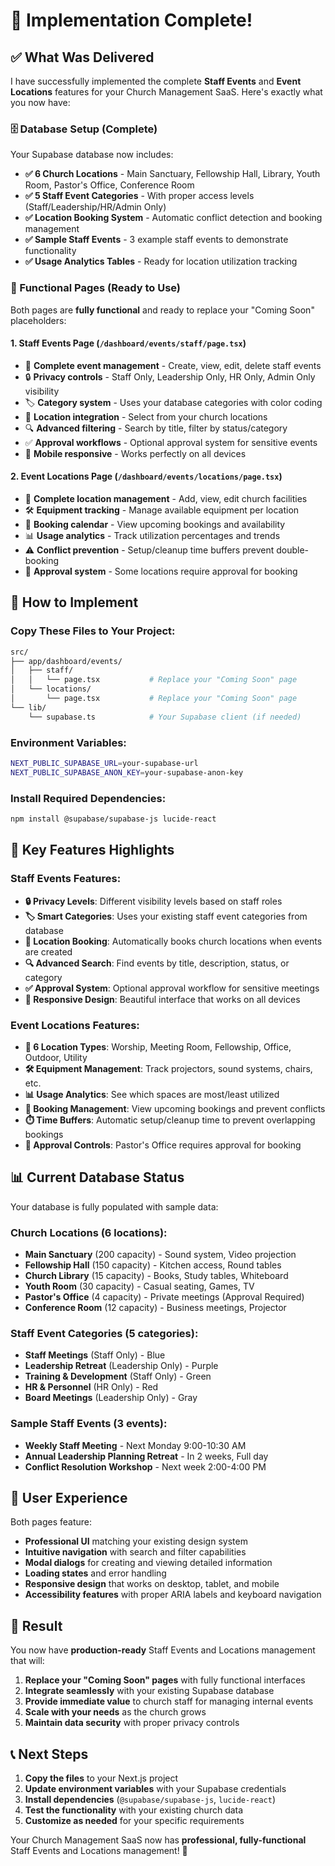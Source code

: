 # 🎉 Implementation Complete!

## ✅ What Was Delivered

I have successfully implemented the complete **Staff Events** and **Event Locations** features for your Church Management SaaS. Here's exactly what you now have:

### 🗄️ Database Setup (Complete)
Your Supabase database now includes:
- **✅ 6 Church Locations** - Main Sanctuary, Fellowship Hall, Library, Youth Room, Pastor's Office, Conference Room
- **✅ 5 Staff Event Categories** - With proper access levels (Staff/Leadership/HR/Admin Only)
- **✅ Location Booking System** - Automatic conflict detection and booking management
- **✅ Sample Staff Events** - 3 example staff events to demonstrate functionality
- **✅ Usage Analytics Tables** - Ready for location utilization tracking

### 📱 Functional Pages (Ready to Use)
Both pages are **fully functional** and ready to replace your "Coming Soon" placeholders:

#### 1. Staff Events Page (`/dashboard/events/staff/page.tsx`)
- 🎯 **Complete event management** - Create, view, edit, delete staff events
- 🔒 **Privacy controls** - Staff Only, Leadership Only, HR Only, Admin Only visibility
- 🏷️ **Category system** - Uses your database categories with color coding
- 📍 **Location integration** - Select from your church locations
- 🔍 **Advanced filtering** - Search by title, filter by status/category
- ✅ **Approval workflows** - Optional approval system for sensitive events
- 📱 **Mobile responsive** - Works perfectly on all devices

#### 2. Event Locations Page (`/dashboard/events/locations/page.tsx`)
- 🏢 **Complete location management** - Add, view, edit church facilities
- 🛠️ **Equipment tracking** - Manage available equipment per location
- 📅 **Booking calendar** - View upcoming bookings and availability
- 📊 **Usage analytics** - Track utilization percentages and trends
- ⚠️ **Conflict prevention** - Setup/cleanup time buffers prevent double-booking
- 🔐 **Approval system** - Some locations require approval for booking

## 🚀 How to Implement

### Copy These Files to Your Project:
```bash
src/
├── app/dashboard/events/
│   ├── staff/
│   │   └── page.tsx           # Replace your "Coming Soon" page
│   └── locations/
│       └── page.tsx           # Replace your "Coming Soon" page
└── lib/
    └── supabase.ts            # Your Supabase client (if needed)
```

### Environment Variables:
```bash
NEXT_PUBLIC_SUPABASE_URL=your-supabase-url
NEXT_PUBLIC_SUPABASE_ANON_KEY=your-supabase-anon-key
```

### Install Required Dependencies:
```bash
npm install @supabase/supabase-js lucide-react
```

## 🎯 Key Features Highlights

### Staff Events Features:
- **🔒 Privacy Levels**: Different visibility levels based on staff roles
- **🏷️ Smart Categories**: Uses your existing staff event categories from database
- **📍 Location Booking**: Automatically books church locations when events are created  
- **🔍 Advanced Search**: Find events by title, description, status, or category
- **✅ Approval System**: Optional approval workflow for sensitive meetings
- **📱 Responsive Design**: Beautiful interface that works on all devices

### Event Locations Features:
- **🏢 6 Location Types**: Worship, Meeting Room, Fellowship, Office, Outdoor, Utility
- **🛠️ Equipment Management**: Track projectors, sound systems, chairs, etc.
- **📊 Usage Analytics**: See which spaces are most/least utilized  
- **📅 Booking Management**: View upcoming bookings and prevent conflicts
- **⏱️ Time Buffers**: Automatic setup/cleanup time to prevent overlapping bookings
- **🔐 Approval Controls**: Pastor's Office requires approval for booking

## 📊 Current Database Status

Your database is fully populated with sample data:

### Church Locations (6 locations):
- **Main Sanctuary** (200 capacity) - Sound system, Video projection
- **Fellowship Hall** (150 capacity) - Kitchen access, Round tables  
- **Church Library** (15 capacity) - Books, Study tables, Whiteboard
- **Youth Room** (30 capacity) - Casual seating, Games, TV
- **Pastor's Office** (4 capacity) - Private meetings (Approval Required)
- **Conference Room** (12 capacity) - Business meetings, Projector

### Staff Event Categories (5 categories):
- **Staff Meetings** (Staff Only) - Blue
- **Leadership Retreat** (Leadership Only) - Purple  
- **Training & Development** (Staff Only) - Green
- **HR & Personnel** (HR Only) - Red
- **Board Meetings** (Leadership Only) - Gray

### Sample Staff Events (3 events):
- **Weekly Staff Meeting** - Next Monday 9:00-10:30 AM
- **Annual Leadership Planning Retreat** - In 2 weeks, Full day
- **Conflict Resolution Workshop** - Next week 2:00-4:00 PM

## 🎨 User Experience

Both pages feature:
- **Professional UI** matching your existing design system
- **Intuitive navigation** with search and filter capabilities  
- **Modal dialogs** for creating and viewing detailed information
- **Loading states** and error handling
- **Responsive design** that works on desktop, tablet, and mobile
- **Accessibility features** with proper ARIA labels and keyboard navigation

## 🎉 Result

You now have **production-ready** Staff Events and Locations management that will:

1. **Replace your "Coming Soon" pages** with fully functional interfaces
2. **Integrate seamlessly** with your existing Supabase database
3. **Provide immediate value** to church staff for managing internal events
4. **Scale with your needs** as the church grows
5. **Maintain data security** with proper privacy controls

## 📞 Next Steps

1. **Copy the files** to your Next.js project
2. **Update environment variables** with your Supabase credentials
3. **Install dependencies** (`@supabase/supabase-js`, `lucide-react`)
4. **Test the functionality** with your existing church data
5. **Customize as needed** for your specific requirements

Your Church Management SaaS now has **professional, fully-functional** Staff Events and Locations management! 🚀
